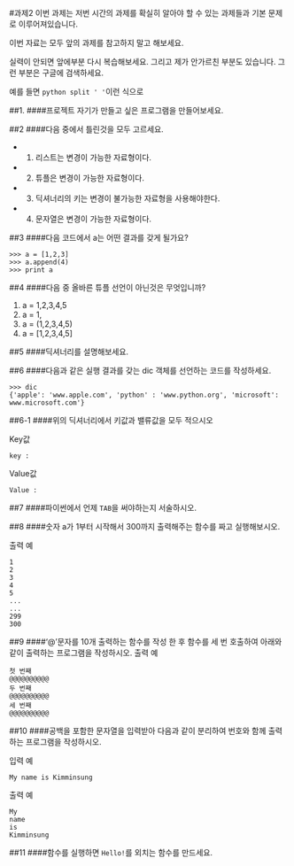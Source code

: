 #과제2
이번 과제는 저번 시간의 과제를 확실히 알아야 할 수 있는 과제들과 기본 문제로 이루어져있습니다. 

이번 자료는 모두 앞의 과제를 참고하지 말고 해보세요.

실력이 안되면 앞에부분 다시 복습해보세요. 그리고 제가 안가르친 부분도 있습니다. 그런 부분은 구글에 검색하세요.

예를 들면 `python split ' '`이런 식으로

##1.
####프로젝트
자기가 만들고 싶은 프로그램을 만들어보세요.

##2 
####다음 중에서 틀린것을 모두 고르세요.
* 1. 리스트는 변경이 가능한 자료형이다.
* 2. 튜플은 변경이 가능한 자료형이다.
* 3. 딕셔너리의 키는 변경이 불가능한 자료형을 사용해야한다.
* 4. 문자열은 변경이 가능한 자료형이다.


##3 
####다음 코드에서 a는 어떤 결과를 갖게 될가요?

```
>>> a = [1,2,3]
>>> a.append(4)
>>> print a
```

##4 
####다음 중 올바른 튜플 선언이 아닌것은 무엇입니까?
1. a = 1,2,3,4,5
2. a = 1,
3. a = (1,2,3,4,5)
4. a = [1,2,3,4,5]

##5 
####딕셔너리를 설명해보세요.

##6 
####다음과 같은 실행 결과를 갖는 dic 객체를 선언하는 코드를 작성하세요.

```
>>> dic
{'apple': 'www.apple.com', 'python' : 'www.python.org', 'microsoft': www.microsoft.com'}
```


##6-1 
####위의 딕셔너리에서 키값과 밸류값을 모두 적으시오

Key값

```
key : 
```

Value값

```
Value :
```

##7 
####파이썬에서 언제 `TAB`을 써야하는지 서술하시오.


##8 
####숫자 a가 1부터 시작해서 300까지 출력해주는 함수를 짜고 실행해보시오.

출력 예

```
1
2
3
4
5
...
...
299
300
```

##9
####‘@’문자를 10개 출력하는 함수를 작성 한 후 함수를 세 번 호출하여 아래와 같이 출력하는 프로그램을 작성하시오.
출력 예

```
첫 번째
@@@@@@@@@@
두 번째
@@@@@@@@@@
세 번째
@@@@@@@@@@
```

##10
####공백을 포함한 문자열을 입력받아 다음과 같이 분리하여 번호와 함께 출력하는 프로그램을 작성하시오. 

입력 예

```
My name is Kimminsung
```

출력 예

```
My
name
is
Kimminsung
```

##11
####함수를 실행하면 `Hello!`를 외치는 함수를 만드세요.

